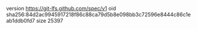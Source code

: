 version https://git-lfs.github.com/spec/v1
oid sha256:84d2ac9945917218f86c88ca79d5b8e098bb3c72596e8444c86c1eab1ddb0fd7
size 25397
